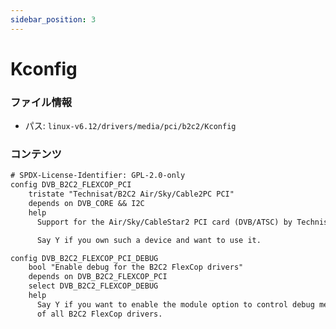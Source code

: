```yaml
---
sidebar_position: 3
---
```

# Kconfig

### ファイル情報

- パス: `linux-v6.12/drivers/media/pci/b2c2/Kconfig`

### コンテンツ

```txt
# SPDX-License-Identifier: GPL-2.0-only
config DVB_B2C2_FLEXCOP_PCI
	tristate "Technisat/B2C2 Air/Sky/Cable2PC PCI"
	depends on DVB_CORE && I2C
	help
	  Support for the Air/Sky/CableStar2 PCI card (DVB/ATSC) by Technisat/B2C2.

	  Say Y if you own such a device and want to use it.

config DVB_B2C2_FLEXCOP_PCI_DEBUG
	bool "Enable debug for the B2C2 FlexCop drivers"
	depends on DVB_B2C2_FLEXCOP_PCI
	select DVB_B2C2_FLEXCOP_DEBUG
	help
	  Say Y if you want to enable the module option to control debug messages
	  of all B2C2 FlexCop drivers.

```

